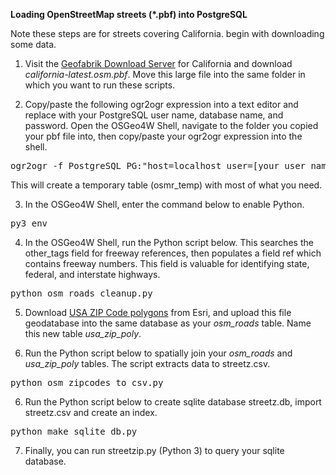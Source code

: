 <b>Loading OpenStreetMap streets (*.pbf) into PostgreSQL</b>

Note these steps are for streets covering California. begin with downloading some data.

1. Visit the <a href="https://download.geofabrik.de/north-america/us/california.html">Geofabrik Download Server</a> for California and download 
<i>california-latest.osm.pbf</i>. Move this large file into the same folder in which you want to run these scripts.

2. Copy/paste the following ogr2ogr expression into a text editor and replace with your PostgreSQL user name, database name, and password. Open the OSGeo4W Shell, navigate to the folder you copied your pbf file into, then copy/paste your ogr2ogr expression into the shell.
<pre>
ogr2ogr -f PostgreSQL PG:"host=localhost user=[your user name] password=[your password] dbname=[your database name]" california-latest.osm.pbf -sql "select osm_id, name, highway, z_order, other_tags from lines where highway is not null" -nln osmr_temp -lco GEOMETRY_NAME=geom
</pre>

This will create a temporary table (osmr_temp) with most of what you need.

3. In the OSGeo4W Shell, enter the command below to enable Python.
<pre>
py3_env
</pre>

4. In the OSGeo4W Shell, run the Python script below. This searches the other_tags field for freeway references, then populates a field ref which contains freeway numbers. This field is valuable for identifying state, federal, and interstate highways.
<pre>
python osm_roads_cleanup.py
</pre>

5. Download <a href="https://www.arcgis.com/home/item.html?id=8d2012a2016e484dafaac0451f9aea24">USA ZIP Code polygons</a> from Esri, and upload this file geodatabase into the same database as your <i>osm_roads</i> table. Name this new table <i>usa_zip_poly</i>.

6. Run the Python script below to spatially join your <i>osm_roads</i> and <i>usa_zip_poly</i> tables. The script extracts data to streetz.csv.
<pre>
python osm_zipcodes_to_csv.py
</pre>

6. Run the Python script below to create sqlite database streetz.db, import streetz.csv and create an index.
<pre>
python make_sqlite_db.py
</pre>

7. Finally, you can run streetzip.py (Python 3) to query your sqlite database.
